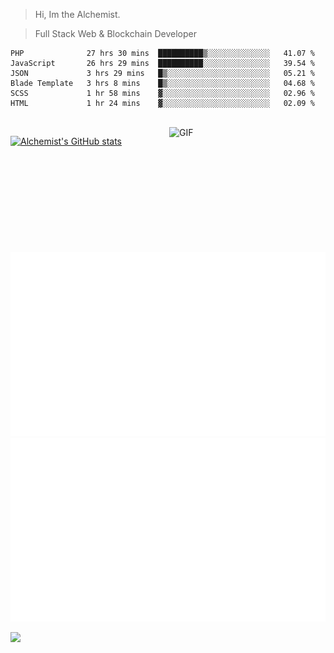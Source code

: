 > Hi, Im the Alchemist.

> Full Stack Web & Blockchain Developer


<!--START_SECTION:waka-->

```text
PHP              27 hrs 30 mins  ██████████▒░░░░░░░░░░░░░░   41.07 %
JavaScript       26 hrs 29 mins  ██████████░░░░░░░░░░░░░░░   39.54 %
JSON             3 hrs 29 mins   █▒░░░░░░░░░░░░░░░░░░░░░░░   05.21 %
Blade Template   3 hrs 8 mins    █▒░░░░░░░░░░░░░░░░░░░░░░░   04.68 %
SCSS             1 hr 58 mins    ▓░░░░░░░░░░░░░░░░░░░░░░░░   02.96 %
HTML             1 hr 24 mins    ▓░░░░░░░░░░░░░░░░░░░░░░░░   02.09 %
```

<!--END_SECTION:waka-->


<br />

<img align="right" alt="GIF" src="https://user-images.githubusercontent.com/5355808/139111924-210cc6fa-9fb1-4dac-929d-6324a5836a92.gif" width="250" height="200" />

[![Alchemist's GitHub stats](https://github-readme-stats.vercel.app/api?username=DrMaxis&show_icons=true&theme=outrun&count_private=true)](#)

![](https://raw.githubusercontent.com/DrMaxis/github-stats-transparent/output/generated/overview.svg)
![](https://raw.githubusercontent.com/DrMaxis/github-stats-transparent/output/generated/languages.svg)

 
<a href="https://count.getloli.com/"><img src="https://count.getloli.com/get/@:maxis-the-alchemist?theme=rule34"></a>
<!-- https://count.getloli.com/get/@alchemist?theme=rule34 -->
<br>


